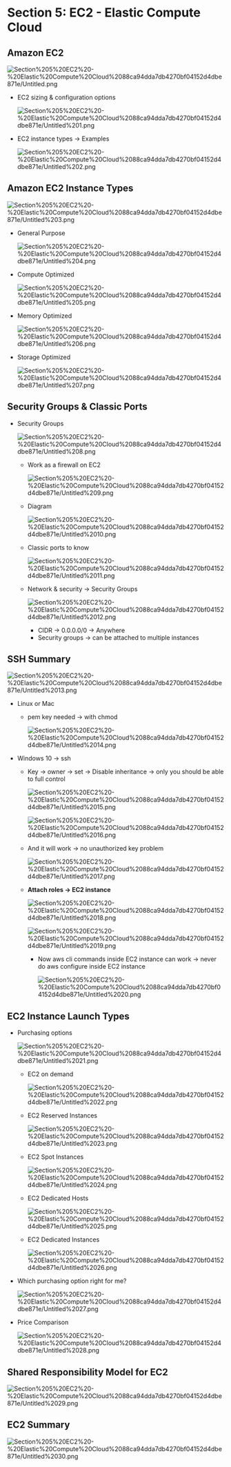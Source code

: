 # Section 5: EC2 - Elastic Compute Cloud

## Amazon EC2

![Section%205%20EC2%20-%20Elastic%20Compute%20Cloud%2088ca94dda7db4270bf04152d4dbe871e/Untitled.png](Section%205%20EC2%20-%20Elastic%20Compute%20Cloud%2088ca94dda7db4270bf04152d4dbe871e/Untitled.png)

- EC2 sizing & configuration options

    ![Section%205%20EC2%20-%20Elastic%20Compute%20Cloud%2088ca94dda7db4270bf04152d4dbe871e/Untitled%201.png](Section%205%20EC2%20-%20Elastic%20Compute%20Cloud%2088ca94dda7db4270bf04152d4dbe871e/Untitled%201.png)

- EC2 instance types → Examples

    ![Section%205%20EC2%20-%20Elastic%20Compute%20Cloud%2088ca94dda7db4270bf04152d4dbe871e/Untitled%202.png](Section%205%20EC2%20-%20Elastic%20Compute%20Cloud%2088ca94dda7db4270bf04152d4dbe871e/Untitled%202.png)

## Amazon EC2 Instance Types

![Section%205%20EC2%20-%20Elastic%20Compute%20Cloud%2088ca94dda7db4270bf04152d4dbe871e/Untitled%203.png](Section%205%20EC2%20-%20Elastic%20Compute%20Cloud%2088ca94dda7db4270bf04152d4dbe871e/Untitled%203.png)

- General Purpose

    ![Section%205%20EC2%20-%20Elastic%20Compute%20Cloud%2088ca94dda7db4270bf04152d4dbe871e/Untitled%204.png](Section%205%20EC2%20-%20Elastic%20Compute%20Cloud%2088ca94dda7db4270bf04152d4dbe871e/Untitled%204.png)

- Compute Optimized

    ![Section%205%20EC2%20-%20Elastic%20Compute%20Cloud%2088ca94dda7db4270bf04152d4dbe871e/Untitled%205.png](Section%205%20EC2%20-%20Elastic%20Compute%20Cloud%2088ca94dda7db4270bf04152d4dbe871e/Untitled%205.png)

- Memory Optimized

    ![Section%205%20EC2%20-%20Elastic%20Compute%20Cloud%2088ca94dda7db4270bf04152d4dbe871e/Untitled%206.png](Section%205%20EC2%20-%20Elastic%20Compute%20Cloud%2088ca94dda7db4270bf04152d4dbe871e/Untitled%206.png)

- Storage Optimized

    ![Section%205%20EC2%20-%20Elastic%20Compute%20Cloud%2088ca94dda7db4270bf04152d4dbe871e/Untitled%207.png](Section%205%20EC2%20-%20Elastic%20Compute%20Cloud%2088ca94dda7db4270bf04152d4dbe871e/Untitled%207.png)

## Security Groups & Classic Ports

- Security Groups

    ![Section%205%20EC2%20-%20Elastic%20Compute%20Cloud%2088ca94dda7db4270bf04152d4dbe871e/Untitled%208.png](Section%205%20EC2%20-%20Elastic%20Compute%20Cloud%2088ca94dda7db4270bf04152d4dbe871e/Untitled%208.png)

    - Work as a firewall on EC2

        ![Section%205%20EC2%20-%20Elastic%20Compute%20Cloud%2088ca94dda7db4270bf04152d4dbe871e/Untitled%209.png](Section%205%20EC2%20-%20Elastic%20Compute%20Cloud%2088ca94dda7db4270bf04152d4dbe871e/Untitled%209.png)

    - Diagram

        ![Section%205%20EC2%20-%20Elastic%20Compute%20Cloud%2088ca94dda7db4270bf04152d4dbe871e/Untitled%2010.png](Section%205%20EC2%20-%20Elastic%20Compute%20Cloud%2088ca94dda7db4270bf04152d4dbe871e/Untitled%2010.png)

    - Classic ports to know

        ![Section%205%20EC2%20-%20Elastic%20Compute%20Cloud%2088ca94dda7db4270bf04152d4dbe871e/Untitled%2011.png](Section%205%20EC2%20-%20Elastic%20Compute%20Cloud%2088ca94dda7db4270bf04152d4dbe871e/Untitled%2011.png)

    - Network & security → Security Groups

        ![Section%205%20EC2%20-%20Elastic%20Compute%20Cloud%2088ca94dda7db4270bf04152d4dbe871e/Untitled%2012.png](Section%205%20EC2%20-%20Elastic%20Compute%20Cloud%2088ca94dda7db4270bf04152d4dbe871e/Untitled%2012.png)

        - CIDR → 0.0.0.0/0 → Anywhere
        - Security groups → can be attached to multiple instances

## SSH Summary

![Section%205%20EC2%20-%20Elastic%20Compute%20Cloud%2088ca94dda7db4270bf04152d4dbe871e/Untitled%2013.png](Section%205%20EC2%20-%20Elastic%20Compute%20Cloud%2088ca94dda7db4270bf04152d4dbe871e/Untitled%2013.png)

- Linux or Mac
    - pem key needed → with chmod

        ![Section%205%20EC2%20-%20Elastic%20Compute%20Cloud%2088ca94dda7db4270bf04152d4dbe871e/Untitled%2014.png](Section%205%20EC2%20-%20Elastic%20Compute%20Cloud%2088ca94dda7db4270bf04152d4dbe871e/Untitled%2014.png)

- Windows 10 → ssh
    - Key → owner → set → Disable inheritance → only you should be able to full control

        ![Section%205%20EC2%20-%20Elastic%20Compute%20Cloud%2088ca94dda7db4270bf04152d4dbe871e/Untitled%2015.png](Section%205%20EC2%20-%20Elastic%20Compute%20Cloud%2088ca94dda7db4270bf04152d4dbe871e/Untitled%2015.png)

        ![Section%205%20EC2%20-%20Elastic%20Compute%20Cloud%2088ca94dda7db4270bf04152d4dbe871e/Untitled%2016.png](Section%205%20EC2%20-%20Elastic%20Compute%20Cloud%2088ca94dda7db4270bf04152d4dbe871e/Untitled%2016.png)

    - And it will work → no unauthorized key problem

        ![Section%205%20EC2%20-%20Elastic%20Compute%20Cloud%2088ca94dda7db4270bf04152d4dbe871e/Untitled%2017.png](Section%205%20EC2%20-%20Elastic%20Compute%20Cloud%2088ca94dda7db4270bf04152d4dbe871e/Untitled%2017.png)

    - **Attach roles → EC2 instance**

        ![Section%205%20EC2%20-%20Elastic%20Compute%20Cloud%2088ca94dda7db4270bf04152d4dbe871e/Untitled%2018.png](Section%205%20EC2%20-%20Elastic%20Compute%20Cloud%2088ca94dda7db4270bf04152d4dbe871e/Untitled%2018.png)

        ![Section%205%20EC2%20-%20Elastic%20Compute%20Cloud%2088ca94dda7db4270bf04152d4dbe871e/Untitled%2019.png](Section%205%20EC2%20-%20Elastic%20Compute%20Cloud%2088ca94dda7db4270bf04152d4dbe871e/Untitled%2019.png)

        - Now aws cli commands inside EC2 instance can work → never do aws configure inside EC2 instance

            ![Section%205%20EC2%20-%20Elastic%20Compute%20Cloud%2088ca94dda7db4270bf04152d4dbe871e/Untitled%2020.png](Section%205%20EC2%20-%20Elastic%20Compute%20Cloud%2088ca94dda7db4270bf04152d4dbe871e/Untitled%2020.png)

## EC2 Instance Launch Types

- Purchasing options

    ![Section%205%20EC2%20-%20Elastic%20Compute%20Cloud%2088ca94dda7db4270bf04152d4dbe871e/Untitled%2021.png](Section%205%20EC2%20-%20Elastic%20Compute%20Cloud%2088ca94dda7db4270bf04152d4dbe871e/Untitled%2021.png)

    - EC2 on demand

        ![Section%205%20EC2%20-%20Elastic%20Compute%20Cloud%2088ca94dda7db4270bf04152d4dbe871e/Untitled%2022.png](Section%205%20EC2%20-%20Elastic%20Compute%20Cloud%2088ca94dda7db4270bf04152d4dbe871e/Untitled%2022.png)

    - EC2 Reserved Instances

        ![Section%205%20EC2%20-%20Elastic%20Compute%20Cloud%2088ca94dda7db4270bf04152d4dbe871e/Untitled%2023.png](Section%205%20EC2%20-%20Elastic%20Compute%20Cloud%2088ca94dda7db4270bf04152d4dbe871e/Untitled%2023.png)

    - EC2 Spot Instances

        ![Section%205%20EC2%20-%20Elastic%20Compute%20Cloud%2088ca94dda7db4270bf04152d4dbe871e/Untitled%2024.png](Section%205%20EC2%20-%20Elastic%20Compute%20Cloud%2088ca94dda7db4270bf04152d4dbe871e/Untitled%2024.png)

    - EC2 Dedicated Hosts

        ![Section%205%20EC2%20-%20Elastic%20Compute%20Cloud%2088ca94dda7db4270bf04152d4dbe871e/Untitled%2025.png](Section%205%20EC2%20-%20Elastic%20Compute%20Cloud%2088ca94dda7db4270bf04152d4dbe871e/Untitled%2025.png)

    - EC2 Dedicated Instances

        ![Section%205%20EC2%20-%20Elastic%20Compute%20Cloud%2088ca94dda7db4270bf04152d4dbe871e/Untitled%2026.png](Section%205%20EC2%20-%20Elastic%20Compute%20Cloud%2088ca94dda7db4270bf04152d4dbe871e/Untitled%2026.png)

- Which purchasing option right for me?

    ![Section%205%20EC2%20-%20Elastic%20Compute%20Cloud%2088ca94dda7db4270bf04152d4dbe871e/Untitled%2027.png](Section%205%20EC2%20-%20Elastic%20Compute%20Cloud%2088ca94dda7db4270bf04152d4dbe871e/Untitled%2027.png)

- Price Comparison

    ![Section%205%20EC2%20-%20Elastic%20Compute%20Cloud%2088ca94dda7db4270bf04152d4dbe871e/Untitled%2028.png](Section%205%20EC2%20-%20Elastic%20Compute%20Cloud%2088ca94dda7db4270bf04152d4dbe871e/Untitled%2028.png)

## Shared Responsibility Model for EC2

![Section%205%20EC2%20-%20Elastic%20Compute%20Cloud%2088ca94dda7db4270bf04152d4dbe871e/Untitled%2029.png](Section%205%20EC2%20-%20Elastic%20Compute%20Cloud%2088ca94dda7db4270bf04152d4dbe871e/Untitled%2029.png)

## EC2 Summary

![Section%205%20EC2%20-%20Elastic%20Compute%20Cloud%2088ca94dda7db4270bf04152d4dbe871e/Untitled%2030.png](Section%205%20EC2%20-%20Elastic%20Compute%20Cloud%2088ca94dda7db4270bf04152d4dbe871e/Untitled%2030.png)